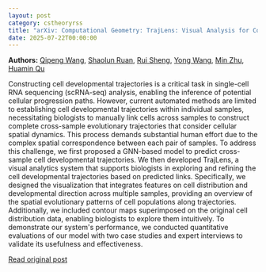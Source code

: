 ```yaml
---
layout: post
category: cstheoryrss
title: "arXiv: Computational Geometry: TrajLens: Visual Analysis for Constructing Cell Developmental"
date: 2025-07-22T00:00:00
---
```


**Authors:** [Qipeng Wang](https://dblp.uni-trier.de/search?q=Qipeng+Wang), [Shaolun Ruan](https://dblp.uni-trier.de/search?q=Shaolun+Ruan), [Rui Sheng](https://dblp.uni-trier.de/search?q=Rui+Sheng), [Yong Wang](https://dblp.uni-trier.de/search?q=Yong+Wang), [Min Zhu](https://dblp.uni-trier.de/search?q=Min+Zhu), [Huamin Qu](https://dblp.uni-trier.de/search?q=Huamin+Qu)

Constructing cell developmental trajectories is a critical task in
single-cell RNA sequencing (scRNA-seq) analysis, enabling the inference of
potential cellular progression paths. However, current automated methods are
limited to establishing cell developmental trajectories within individual
samples, necessitating biologists to manually link cells across samples to
construct complete cross-sample evolutionary trajectories that consider
cellular spatial dynamics. This process demands substantial human effort due to
the complex spatial correspondence between each pair of samples. To address
this challenge, we first proposed a GNN-based model to predict cross-sample
cell developmental trajectories. We then developed TrajLens, a visual analytics
system that supports biologists in exploring and refining the cell
developmental trajectories based on predicted links. Specifically, we designed
the visualization that integrates features on cell distribution and
developmental direction across multiple samples, providing an overview of the
spatial evolutionary patterns of cell populations along trajectories.
Additionally, we included contour maps superimposed on the original cell
distribution data, enabling biologists to explore them intuitively. To
demonstrate our system's performance, we conducted quantitative evaluations of
our model with two case studies and expert interviews to validate its
usefulness and effectiveness.

[Read original post](http://arxiv.org/abs/2507.15620v1)
